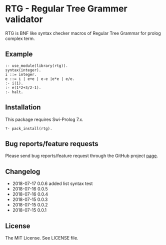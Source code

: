 # RTG - Regular Tree Grammer validator

RTG is BNF like syntax checker macros of Regular Tree Grammar for prolog complex term.

## Example

    :- use_module(library(rtg)).
    syntax(integer).
    i ::= integer.
    e ::= i | e+e | e-e |e*e | e/e.
    :- i(1).
    :- e(1*2+3/2-1).
    :- halt.

## Installation

This package requires Swi-Prolog 7.x.

    ?- pack_install(rtg).

## Bug reports/feature requests

Please send bug reports/feature request through the GitHub
project [page](https://github.com/hsk/rtg).

## Changelog

 * 2018-07-17 0.0.6 added list syntax test
 * 2018-07-16 0.0.5
 * 2018-07-16 0.0.4
 * 2018-07-15 0.0.3
 * 2018-07-15 0.0.2
 * 2018-07-15 0.0.1

## License

The MIT License. See LICENSE file.
